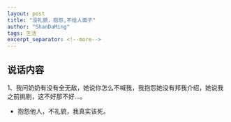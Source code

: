 ```yaml
---
layout: post
title: "没礼貌，抱怨,不给人面子"
author: "ShanDaMing"
tags: 生活
excerpt_separator: <!--more-->
---
```


## 说话内容
1、我问奶奶有没有全无敌，<!--more-->她说你怎么不喊我，我抱怨她没有邦我介绍，她说我之前挑剔，这不好那不好...。
* 抱怨他人，不礼貌，我真实该死。
